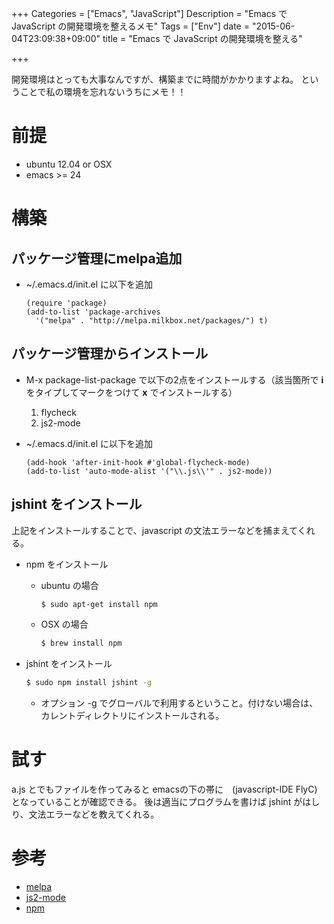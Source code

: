 +++
Categories = ["Emacs", "JavaScript"]
Description = "Emacs で JavaScript の開発環境を整えるメモ"
Tags = ["Env"]
date = "2015-06-04T23:09:38+09:00"
title = "Emacs で JavaScript の開発環境を整える"

+++

開発環境はとっても大事なんですが、構築までに時間がかかりますよね。
ということで私の環境を忘れないうちにメモ！！
<!--more-->

# 前提

-   ubuntu 12.04 or OSX
-   emacs >= 24

# 構築

## パッケージ管理にmelpa追加

-   ~/.emacs.d/init.el に以下を追加

    ~~~clike
    (require 'package)
    (add-to-list 'package-archives
      '("melpa" . "http://melpa.milkbox.net/packages/") t)
    ~~~

## パッケージ管理からインストール

-   M-x package-list-package で以下の2点をインストールする（該当箇所で **i** をタイプしてマークをつけて **x** でインストールする）
    1.  flycheck
    2.  js2-mode
-   ~/.emacs.d/init.el に以下を追加

    ~~~clike
    (add-hook 'after-init-hook #'global-flycheck-mode)
    (add-to-list 'auto-mode-alist '("\\.js\\'" . js2-mode))
    ~~~

## jshint をインストール

上記をインストールすることで、javascript の文法エラーなどを捕まえてくれる。

-   npm をインストール
    -   ubuntu の場合

        ~~~bash
        $ sudo apt-get install npm
        ~~~

    -   OSX の場合

        ~~~bash
        $ brew install npm
        ~~~

-   jshint をインストール

    ~~~bash
    $ sudo npm install jshint -g
    ~~~

    -   オプション -g でグローバルで利用するということ。付けない場合は、カレントディレクトリにインストールされる。

# 試す

a.js とでもファイルを作ってみると emacsの下の帯に　(javascript-IDE FlyC) となっていることが確認できる。
後は適当にプログラムを書けば jshint がはしり、文法エラーなどを教えてくれる。

# 参考

-   [melpa](http://melpa.milkbox.net/#/getting-started)
-   [js2-mode](http://code.google.com/p/js2-mode/)
-   [npm](https://npmjs.org/)
